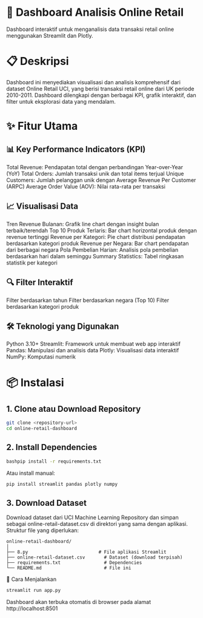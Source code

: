 # 🛒 Dashboard Analisis Online Retail
Dashboard interaktif untuk menganalisis data transaksi retail online menggunakan Streamlit dan Plotly.

# 📋 Deskripsi
Dashboard ini menyediakan visualisasi dan analisis komprehensif dari dataset Online Retail UCI, yang berisi transaksi retail online dari UK periode 2010-2011. Dashboard dilengkapi dengan berbagai KPI, grafik interaktif, dan filter untuk eksplorasi data yang mendalam.

# ✨ Fitur Utama

## 📊 Key Performance Indicators (KPI)

Total Revenue: Pendapatan total dengan perbandingan Year-over-Year (YoY)
Total Orders: Jumlah transaksi unik dan total items terjual
Unique Customers: Jumlah pelanggan unik dengan Average Revenue Per Customer (ARPC)
Average Order Value (AOV): Nilai rata-rata per transaksi

## 📈 Visualisasi Data

Tren Revenue Bulanan: Grafik line chart dengan insight bulan terbaik/terendah
Top 10 Produk Terlaris: Bar chart horizontal produk dengan revenue tertinggi
Revenue per Kategori: Pie chart distribusi pendapatan berdasarkan kategori produk
Revenue per Negara: Bar chart pendapatan dari berbagai negara
Pola Pembelian Harian: Analisis pola pembelian berdasarkan hari dalam seminggu
Summary Statistics: Tabel ringkasan statistik per kategori

## 🔍 Filter Interaktif

Filter berdasarkan tahun
Filter berdasarkan negara (Top 10)
Filter berdasarkan kategori produk

## 🛠️ Teknologi yang Digunakan

Python 3.10+
Streamlit: Framework untuk membuat web app interaktif
Pandas: Manipulasi dan analisis data
Plotly: Visualisasi data interaktif
NumPy: Komputasi numerik



# 📦 Instalasi

## 1. Clone atau Download Repository
```bash
git clone <repository-url>
cd online-retail-dashboard
```
## 2. Install Dependencies
```bash
bashpip install -r requirements.txt
```
Atau install manual:
```bash
pip install streamlit pandas plotly numpy
```
## 3. Download Dataset
Download dataset dari UCI Machine Learning Repository dan simpan sebagai online-retail-dataset.csv di direktori yang sama dengan aplikasi.
Struktur file yang diperlukan:
```text
online-retail-dashboard/
│
├── 8.py                          # File aplikasi Streamlit
├── online-retail-dataset.csv       # Dataset (download terpisah)
├── requirements.txt                # Dependencies
└── README.md                       # File ini
```
🚀 Cara Menjalankan

```bash
streamlit run app.py
```
Dashboard akan terbuka otomatis di browser pada alamat http://localhost:8501

